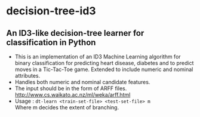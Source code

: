 # decision-tree-id3
## An ID3-like decision-tree learner for classification in Python ##

* This is an implementation of an ID3 Machine Learning algorithm for binary classification for predicting heart disease, diabetes and to predict moves in a Tic-Tac-Toe game. Extended to include numeric and nominal attributes.
* Handles both numeric and nominal candidate features.
* The input should be in the form of ARFF files. http://www.cs.waikato.ac.nz/ml/weka/arff.html
* Usage : `dt-learn <train-set-file> <test-set-file> m`
  <br>Where m decides the extent of branching.
